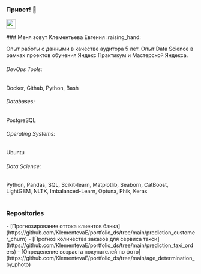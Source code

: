 ### Привет! 👋

<p> <a href="https://www.linkedin.com/in/evgenia-klementieva-5aa859120"><img src="https://img.shields.io/badge/linkedin-%230077B5.svg?&style=for-the-badge&logo=linkedin&logoColor=white" height=25></a></p>
### Меня зовут Клементьева Евгения :raising_hand: 

Опыт работы с данными в качестве аудитора 5 лет.  Опыт Data Science в рамках проектов обучения Яндекс Практикум и Мастерской Яндекса.

###### DevOps Tools:
Docker, Githab, Python, Bash

###### Databases: 
PostgreSQL

###### Operating Systems: 
Ubuntu

###### Data Science: 
Python, Pandas, SQL, Scikit-learn, Matplotlib, Seaborn, CatBoost, LightGBM, NLTK, Imbalanced-Learn, Optuna, Phik, Keras
<br><br>
<h3>Repositories</h3>
- [Прогнозирование оттока клиентов банка](https://github.com/KlementevaE/portfolio_ds/tree/main/prediction_customer_churn) 
- [Прогноз количества заказов для сервиса такси](https://github.com/KlementevaE/portfolio_ds/tree/main/prediction_taxi_orders)
- [Определение возраста покупателей по фото](https://github.com/KlementevaE/portfolio_ds/tree/main/age_determination_by_photo)
